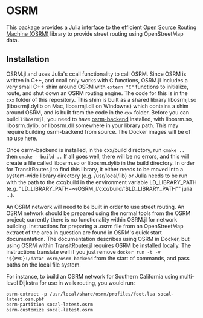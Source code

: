 # OSRM

This package provides a Julia interface to the efficient [Open Source Routing Machine (OSRM)](https://project-osrm.org) library to provide street routing using OpenStreetMap data.


## Installation

OSRM.jl and uses Julia's ccall functionality to call OSRM. Since OSRM is written in C++, and ccall only works with C functions, OSRM.jl includes a very small C++ shim around OSRM with `extern "C"` functions to initialize, route, and shut down an OSRM routing engine. The code for this is in the `cxx` folder of this repository. This shim is built as a shared library libosrmjl.so (libosrmjl.dylib on Mac, libosrmjl.dll on Windowns) which contains a shim around OSRM, and is built from the code in the `cxx` folder. Before you can build `libosrmjl`, you need to have [osrm-backend](https://github.com/Project-OSRM/osrm-backend) installed, with libosrm.so, libosrm.dylib, or libosrm.dll somewhere in your library path. This may require building osrm-backend from source. The Docker images will be of no use here.

Once osrm-backend is installed, in the cxx/build directory, run `cmake ..` then `cmake --build ..` If all goes well, there will be no errors, and this will create a file called libosrm.so or libosrm.dylib in the build directory. In order for TransitRouter.jl to find this library, it either needs to be moved into a system-wide library directory (e.g. /usr/local/lib) or Julia needs to be run with the path to the cxx/build in the environment variable LD_LIBRARY_PATH (e.g. "LD_LIBRARY_PATH=~/OSRM.jl/cxx/build/:$LD_LIBRARY_PATH"" julia ...).

An OSRM network will need to be built in order to use street routing. An OSRM network should be prepared using the normal tools from the OSRM project; currently there is no functionality within OSRM.jl for network building. Instructions for preparing a .osrm file from an OpenStreetMap extract of the area in question are found in OSRM's quick start documentation. The documentation describes using OSRM in Docker, but using OSRM within TransitRouter.jl requires OSRM be installed locally. The instructions translate well if you just remove `docker run -t -v "${PWD}:/data" osrm/osrm-backend` from the start of commands, and pass paths on the local file system.

For instance, to build an OSRM network for Southern California using multi-level Dijkstra for use in walk routing, you would run:

    osrm-extract -p /usr/local/share/osrm/profiles/foot.lua socal-latest.osm.pbf
    osrm-partition socal-latest.osrm
    osrm-customize socal-latest.osrm
